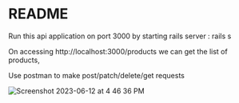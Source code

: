 # README

Run this  api application on port 3000 by starting rails server : rails s

On accessing http://localhost:3000/products we can get the list of products,

Use postman to make post/patch/delete/get requests

![Screenshot 2023-06-12 at 4 46 36 PM](https://github.com/niharikabhavaraju/api_provider/assets/31915502/f784d986-73b9-474c-b793-d8c60c91d9cf)

